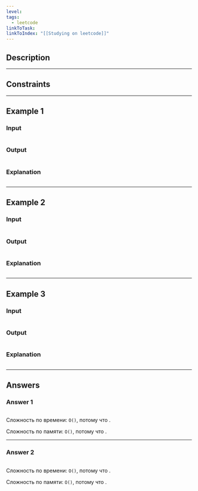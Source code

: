 ```yaml
---
level: 
tags:
  - leetcode
linkToTask: 
linkToIndex: "[[Studying on leetcode]]"
---
```

## Description

---
## Constraints

---
## Example 1

### Input

```
```
### Output

```
```
### Explanation

```
```

---
## Example 2

### Input

```
```
### Output

```
```
### Explanation

```
```

---
## Example 3

### Input

```
```
### Output

```
```
### Explanation

```
```

---
## Answers

### Answer 1

```typescript
```

Сложность по времени: `O()`, потому что .

Сложность по памяти: `O()`, потому что .

---
### Answer 2

```typescript
```

Сложность по времени: `O()`, потому что .

Сложность по памяти: `O()`, потому что .

